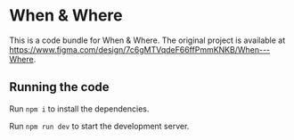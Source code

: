 
  # When & Where

  This is a code bundle for When & Where. The original project is available at https://www.figma.com/design/7c6gMTVqdeF66ffPmmKNKB/When---Where.

  ## Running the code

  Run `npm i` to install the dependencies.

  Run `npm run dev` to start the development server.
  